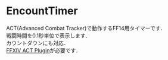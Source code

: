 # EncountTimer
ACT(Advanced Combat Tracker)で動作するFF14用タイマーです．<br>
戦闘時間を0.1秒単位で表示します．<br>
カウントダウンにも対応．<br>
<a href= "https://github.com/ravahn/FFXIV_ACT_Plugin/releases">FFXIV ACT Plugin</a>が必要です．
